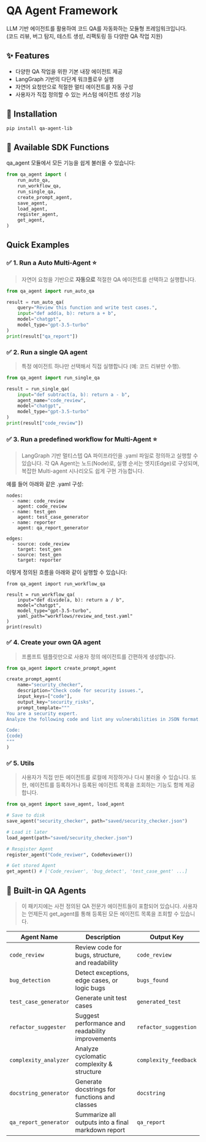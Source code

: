 # QA Agent Framework

LLM 기반 에이전트를 활용하여 코드 QA를 자동화하는 모듈형 프레임워크입니다.  
(코드 리뷰, 버그 탐지, 테스트 생성, 리팩토링 등 다양한 QA 작업 지원)

## ✨ Features

- 다양한 QA 작업을 위한 기본 내장 에이전트 제공
- LangGraph 기반의 다단계 워크플로우 실행
- 자연어 요청만으로 적절한 멀티 에이전트를 자동 구성
- 사용자가 직접 정의할 수 있는 커스텀 에이전트 생성 기능 


## 🚀 Installation

```bash
pip install qa-agent-lib
```

## 🔧 Available SDK Functions
qa_agent 모듈에서 모든 기능을 쉽게 불러올 수 있습니다:

```python
from qa_agent import (
    run_auto_qa,
    run_workflow_qa,
    run_single_qa,
    create_prompt_agent,
    save_agent,
    load_agent,
    register_agent,
    get_agent,
)
``` 

## Quick Examples

### ✅ 1. Run a Auto Multi-Agent ⭐️

> 자연어 요청을 기반으로 **자동으로** 적절한 QA 에이전트를 선택하고 실행합니다.

```python
from qa_agent import run_auto_qa

result = run_auto_qa(
    query="Review this function and write test cases.",
    input="def add(a, b): return a + b",
    model="chatgpt",
    model_type="gpt-3.5-turbo"
)
print(result["qa_report"])
```

### ✅ 2. Run a single QA agent
> 특정 에이전트 하나만 선택해서 직접 실행합니다 (예: 코드 리뷰만 수행).

```python
from qa_agent import run_single_qa

result = run_single_qa(
    input="def subtract(a, b): return a - b",
    agent_name="code_review",
    model="chatgpt",
    model_type="gpt-3.5-turbo"
)
print(result["code_review"])
```

### ✅ 3. Run a predefined workflow for Multi-Agent ⭐️

> LangGraph 기반 멀티스텝 QA 파이프라인을 .yaml 파일로 정의하고 실행할 수 있습니다.
각 QA Agent는 노드(Node)로, 실행 순서는 엣지(Edge)로 구성되며, 복잡한 Multi-agent 시나리오도 쉽게 구현 가능합니다.

예를 들어 아래와 같은 .yaml 구성:

```yaml
nodes:
  - name: code_review
    agent: code_review
  - name: test_gen
    agent: test_case_generator
  - name: reporter
    agent: qa_report_generator

edges:
  - source: code_review
    target: test_gen
  - source: test_gen
    target: reporter
```
이렇게 정의된 흐름을 아래와 같이 실행할 수 있습니다:

```python
from qa_agent import run_workflow_qa

result = run_workflow_qa(
    input="def divide(a, b): return a / b",
    model="chatgpt",
    model_type="gpt-3.5-turbo",
    yaml_path="workflows/review_and_test.yaml"
)
print(result)
```

### ✅ 4. Create your own QA agent

> 프롬프트 템플릿만으로 사용자 정의 에이전트를 간편하게 생성합니다.

```python
from qa_agent import create_prompt_agent

create_prompt_agent(
    name="security_checker",
    description="Check code for security issues.",
    input_keys=["code"],
    output_key="security_risks",
    prompt_template="""
You are a security expert.
Analyze the following code and list any vulnerabilities in JSON format.

Code:
{code}
"""
)
```

### ✅ 5. Utils

> 사용자가 직접 만든 에이전트를 로컬에 저장하거나 다시 불러올 수 있습니다.
또한, 에이전트를 등록하거나 등록된 에이전트 목록을 조회하는 기능도 함께 제공합니다.

```python
from qa_agent import save_agent, load_agent

# Save to disk
save_agent("security_checker", path="saved/security_checker.json")

# Load it later
load_agent(path="saved/security_checker.json")

# Resgister Agent
register_agent("Code_reviwer", CodeReviewer())

# Get stored Agent
get_agent() # ['Code_reviwer', 'bug_detect', 'test_case_gent' ...]
```



## 🧪 Built-in QA Agents

> 이 패키지에는 사전 정의된 QA 전문가 에이전트들이 포함되어 있습니다.
사용자는 언제든지 get_agent를 통해 등록된 모든 에이전트 목록을 조회할 수 있습니다.

| Agent Name             | Description                                       | Output Key            |
|------------------------|---------------------------------------------------|------------------------|
| `code_review`          | Review code for bugs, structure, and readability  | `code_review`          |
| `bug_detection`        | Detect exceptions, edge cases, or logic bugs      | `bugs_found`           |
| `test_case_generator`  | Generate unit test cases                          | `generated_test`       |
| `refactor_suggester`   | Suggest performance and readability improvements  | `refactor_suggestion`  |
| `complexity_analyzer`  | Analyze cyclomatic complexity & structure         | `complexity_feedback`  |
| `docstring_generator`  | Generate docstrings for functions and classes     | `docstring`            |
| `qa_report_generator`  | Summarize all outputs into a final markdown report| `qa_report`            |

